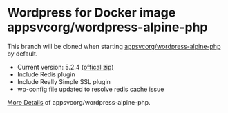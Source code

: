 # Wordpress for Docker image appsvcorg/wordpress-alpine-php

This branch will be cloned when starting [appsvcorg/wordpress-alpine-php](https://hub.docker.com/r/appsvcorg/wordpress-alpine-php/) by default.

- Current version: 5.2.4 [(offical zip)](https://wordpress.org/wordpress-5.2.4.zip)
- Include Redis plugin
- Include Really Simple SSL plugin
- wp-config file updated to resolve redis cache issue

[More Details](https://hub.docker.com/r/appsvcorg/wordpress-alpine-php/) of appsvcorg/wordpress-alpine-php.